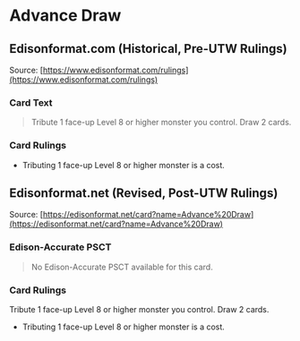# Advance Draw

## Edisonformat.com (Historical, Pre-UTW Rulings)

Source: [https://www.edisonformat.com/rulings](https://www.edisonformat.com/rulings)

### Card Text

> Tribute 1 face-up Level 8 or higher monster you control. Draw 2 cards.

### Card Rulings

*   Tributing 1 face-up Level 8 or higher monster is a cost.

## Edisonformat.net (Revised, Post-UTW Rulings)

Source: [https://edisonformat.net/card?name=Advance%20Draw](https://edisonformat.net/card?name=Advance%20Draw)

### Edison-Accurate PSCT

> No Edison-Accurate PSCT available for this card.

### Card Rulings

Tribute 1 face-up Level 8 or higher monster you control. Draw 2 cards.
*   Tributing 1 face-up Level 8 or higher monster is a cost.
            